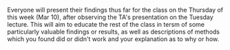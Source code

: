 Everyone will present their findings thus far for the class on the Thursday of this week (Mar 10), after observing the TA's
presentation on the Tuesday lecture. This will aim to educate the rest of the class in tersm of some particularly valuable findings
or results, as well as descriptions of methods which you found did or didn't work and your explanation as to why or how.
